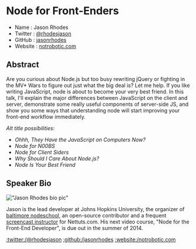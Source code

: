 # Node for Front-Enders

* Name      : Jason Rhodes
* Twitter   : [@rhodesjason](http://twitter.com/rhodesjason)
* GitHub    : [jasonrhodes](http://github.com/jasonrhodes)
* Website   : [notrobotic.com](http://notrobotic.com)

## Abstract

Are you curious about Node.js but too busy rewriting jQuery or fighting in the MV* Wars to figure out just what the big deal is? Let me help. If you like writing JavaScript, node is about to become your very best friend. In this talk, I'll explain the major differences between JavaScript on the client and server, demonstrate some really useful components of server-side JS, and show you some ways that understanding node will start improving your front-end workflow immediately.

_Alt title possibilities:_

* _Ohhh, They Have the JavaScript on Computers Now?_
* _Node for N00BS_
* _Node for Client Siders_
* _Why Should I Care About Node.js?_
* _Node Is Your Best Friend_

## Speaker Bio

!["Jason Rhodes bio pic"](https://raw.github.com/cascadiajs/2014.cascadiajs.com/master/images/rhodesjason.png)

Jason is the lead developer at Johns Hopkins University, the organizer of [baltimore nodeschool](http://baltimorenodeschool.github.io), an open-source contributor and a frequent [screencast instructor](https://tutsplus.com/author/rhodesjason/) for Nettuts.com. His next video course, "Node for the Front-End Developer", is due out in the summer of 2014.

[:twitter:/@rhodesjason](http://twitter.com/rhodesjason)
[:github:/jasonrhodes](http://github.com/jasonrhodes)
[:website:/notrobotic.com](http://notrobotic.com)
